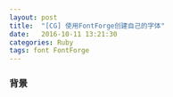 ```yaml
---
layout: post
title:  "[CG] 使用FontForge创建自己的字体"
date:   2016-10-11 13:21:30
categories: Ruby
tags: font FontForge
---
```


### 背景
